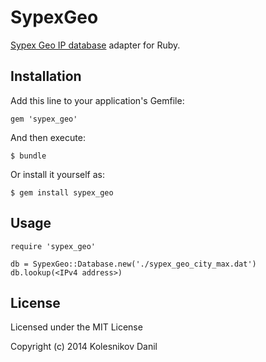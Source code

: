 # SypexGeo

[Sypex Geo IP database](http://sypexgeo.net) adapter for Ruby.

## Installation

Add this line to your application's Gemfile:

    gem 'sypex_geo'

And then execute:

    $ bundle

Or install it yourself as:

    $ gem install sypex_geo

## Usage

    require 'sypex_geo'

    db = SypexGeo::Database.new('./sypex_geo_city_max.dat')
    db.lookup(<IPv4 address>)

## License

Licensed under the MIT License

Copyright (c) 2014 Kolesnikov Danil
